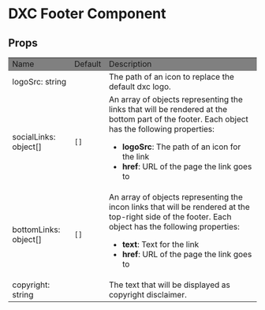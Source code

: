 # DXC Footer Component

## Props

<table>
    <tr style="background-color: grey">
        <td>Name</td>
        <td>Default</td>
        <td>Description</td>
    </tr>
    <tr>
        <td>logoSrc: string</td>
        <td></td>
        <td>The path of an icon to replace the default dxc logo.</td>
    </tr>
    <tr>
        <td>socialLinks: object[]</td>
        <td><code>[]</code></td>
        <td>An array of objects representing the links that will be rendered at the bottom part of the footer. Each object has the following properties:
            <ul>
                <li><b>logoSrc</b>: The path of an icon for the link</li>
                <li><b>href</b>: URL of the page the link goes to</li>
            </ul>
        </td>
    </tr>
    <tr>
        <td>bottomLinks: object[]</td>
        <td><code>[]</code></td>
        <td>An array of objects representing the incon links that will be rendered at the top-right side of the footer. Each object has the following properties:
            <ul>
                <li><b>text</b>: Text for the link</li>
                <li><b>href</b>: URL of the page the link goes to</li>
            </ul>
        </td>
    </tr>
    <tr>
        <td>copyright: string</td>
        <td></td>
        <td>The text that will be displayed as copyright disclaimer.</td>
    </tr>
</table>
